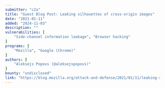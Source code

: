 ```yaml
---
submitter: "c2a"
title: "Guest Blog Post: Leaking silhouettes of cross-origin images"
date: "2021-01-11"
added: "2024-11-03"
description: ""
vulnerabilities: [
    "Side-channel information leakage", "Browser hacking"
]
programs: [
    "Mozilla", "Google (Chrome)"
]
authors: [
    "Aleksejs Popovs (@aleksejspopovs)"
]
bounty: "undisclosed"
link: "https://blog.mozilla.org/attack-and-defense/2021/01/11/leaking-silhouettes-of-cross-origin-images/"
---
```




